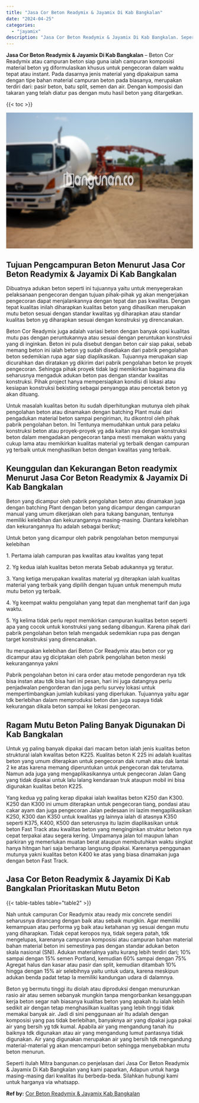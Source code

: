 ```yaml
---
title: "Jasa Cor Beton Readymix & Jayamix Di Kab Bangkalan"
date: "2024-04-25"
categories: 
  - "jayamix"
description: "Jasa Cor Beton Readymix & Jayamix Di Kab Bangkalan. Seperti itulah Mitra bangunan.co penjelasan dari Jasa Cor Beton Readymix & Jayamix Di Kab Bangkalan yang..."
---
```


**Jasa Cor Beton Readymix & Jayamix Di Kab Bangkalan** – Beton Cor Readymix atau campuran beton siap guna ialah campuran komposisi material beton yg diformulasikan khusus untuk pengecoran dalam waktu tepat atau instant. Pada dasarnya jenis material yang dipakaipun sama dengan tipe bahan material campuran beton pada biasanya, merupakan terdiri dari: pasir beton, batu split, semen dan air. Dengan komposisi dan takaran yang telah diatur pas dengan mutu hasil beton yang ditargetkan.

{{< toc >}}

![Jasa Cor Beton Readymix & Jayamix Di Kab Bangkalan](/images/jasa-cor-readymix-33.png)

## Tujuan Pengcampuran Beton Menurut Jasa Cor Beton Readymix & Jayamix Di Kab Bangkalan

Dibuatnya adukan beton seperti ini tujuannya yaitu untuk menyegerakan pelaksanaan pengecoran dengan tujuan pihak-pihak yg akan mengerjakan pengecoran dapat menjalankannya dengan tepat dan pas kwalitas. Dengan tepat kualitas inilah diharapkan kualitas beton yang dihasilkan merupakan mutu beton sesuai dengan standar kwalitas yg diharapkan atau standar kualitas beton yg diharapkan sesuai dengan konstruksi yg direncanakan.

Beton Cor Readymix juga adalah variasi beton dengan banyak opsi kualitas mutu pas dengan peruntukannya atau sesuai dengan peruntukan konstruksi yang di inginkan. Beton ini pula disebut dengan beton cair siap pakai, sebab memang beton ini ialah beton yg sudah disediakan dari pabrik pengolahan beton sedemikian rupa agar siap diaplikasikan. Tujuannya merupakan siap dicurahkan dan diratakan yg dikirim dari pabrik pengolahan beton ke proyek pengecoran. Sehingga pihak proyek tidak lagi memikirkan bagaimana dia seharusnya mengaduk adukan beton pas dengan standar kwalitas konstruksi. Pihak project hanya mempersiapkan kondisi di lokasi atau kesiapan konstruksi bekisting sebagai penyangga atau pencetak beton yg akan dituang.

Untuk masalah kualitas beton itu sudah diperhitungkan mutunya oleh pihak pengolahan beton atau dinamakan dengan batching Plant mulai dari pengadukan material beton sampai pengiriman, itu dikontrol oleh pihak pabrik pengolahan beton. Ini Tentunya memudahkan untuk para pelaku konstruksi beton atau proyek-proyek yg ada kaitan nya dengan konstruksi beton dalam mengadakan pengecoran tanpa mesti memakan waktu yang cukup lama atau memikirkan kualitas material yg terbaik dengan campuran yg terbaik untuk menghasilkan beton dengan kwalitas yang terbaik.

## Keunggulan dan Kekurangan Beton readymix Menurut Jasa Cor Beton Readymix & Jayamix Di Kab Bangkalan

Beton yang dicampur oleh pabrik pengolahan beton atau dinamakan juga dengan batching Plant dengan beton yang dicampur dengan campuran manual yang umum dikerjakan oleh para tukang bangunan, tentunya memiliki kelebihan dan kekurangannya masing-masing. Diantara kelebihan dan kekurangannya Itu adalah sebagai berikut;

Untuk beton yang dicampur oleh pabrik pengolahan beton mempunyai kelebihan

1\. Pertama ialah campuran pas kwalitas atau kwalitas yang tepat

2\. Yg kedua ialah kualitas beton merata Sebab adukannya yg teratur.

3\. Yang ketiga merupakan kwalitas material yg diterapkan ialah kualitas material yang terbaik yang dipilih dengan tujuan untuk menempuh mutu mutu beton yg terbaik.

4\. Yg keempat waktu pengolahan yang tepat dan menghemat tarif dan juga waktu.

5\. Yg kelima tidak perlu repot memikirkan campuran kualitas beton seperti apa yang cocok untuk konstruksi yang sedang dibangun. Karena pihak dari pabrik pengolahan beton telah mengaduk sedemikian rupa pas dengan target konstruksi yang direncanakan.

Itu merupakan kelebihan dari Beton Cor Readymix atau beton cor yg dicampur atau yg diciptakan oleh pabrik pengolahan beton meski kekurangannya yakni

Pabrik pengolahan beton ini cara order atau metode pengorderan nya tdk bisa instan atau tdk bisa hari ini pesan, hari ini juga datangnya perlu penjadwalan pengorderan dan juga perlu survey lokasi untuk mempertimbangkan jumlah kubikasi yang diperlukan. Tujuannya yaitu agar tdk berlebihan dalam memproduksi beton dan juga supaya tidak kekurangan dikala beton sampai ke lokasi pengecoran.

## Ragam Mutu Beton Paling Banyak Digunakan Di Kab Bangkalan

Untuk yg paling banyak dipakai dari macam beton ialah jenis kualitas beton struktural ialah kwalitas beton K225. Kualitas beton K 225 ini adalah kualitas beton yang umum diterapkan untuk pengecoran dak rumah atau dak lantai 2 ke atas karena memang diperuntukan untuk pengecoran dak terutama. Namun ada juga yang mengaplikasikannya untuk pengecoran Jalan Gang yang tidak dipakai untuk lalu lalang kendaraan truk ataupun mobil ini bisa digunakan kualitas beton K225.

Yang kedua yg paling kerap dipakai ialah kwalitas beton K250 dan K300. K250 dan K300 ini umum diterapkan untuk pengecoran tiang, pondasi atau cakar ayam dan juga pengecoran Jalan pedesaan ini lazim mengaplikasikan K250, K300 dan K350 untuk kwalitas yg lainnya ialah di atasnya K350 seperti K375, K400, K500 dan seterusnya itu lazim diaplikasikan untuk beton Fast Track atau kwalitas beton yang menginginkan struktur beton nya cepat terpakai atau segera kering. Umpamanya jalan tol maupun lahan parkiran yg memerlukan muatan berat ataupun membutuhkan waktu singkat hanya hitngan hari saja berharap langsung dipakai. Karenanya penggunaan mutunya yakni kualitas beton K400 ke atas yang biasa dinamakan juga dengan beton Fast Track.

## Jasa Cor Beton Readymix & Jayamix Di Kab Bangkalan Prioritaskan Mutu Beton

{{< table-tables table="table2" >}}

Nah untuk campuran Cor Readymix atau ready mix concrete sendiri seharusnya dirancang dengan baik atau sebaik mungkin. Agar memiliki kemampuan atau performa yg baik atau ketahanan yg sesuai dengan mutu yang diharapkan. Tidak cepat keropos nya, tidak segera patah, tdk mengelupas, karenanya campuran komposisi atau campuran bahan material bahan material beton ini semestinya pas dengan standar adukan beton skala nasional (SNI). Adukan materialnya yaitu kurang lebih terdiri dari; 10% sampai dengan 15% semen Portland, kemudian 60% sampai dengan 75% Agregat halus dan kasar atau pasir dan split, kemudian ditambah 10% hingga dengan 15% air selebihnya yaitu untuk udara, karena meskipun adukan benda padat tetap Ia memiliki kandungan udara di dalamnya.

Beton yg bermutu tinggi itu diolah atau diproduksi dengan menurunkan rasio air atau semen sebanyak mungkin tanpa mengorbankan kesanggupan kerja beton segar nah biasanya kualitas beton yang apakah itu ialah lebih sedikit air dengan tetap menghasilkan kualitas yang lebih tinggi tidak memakai banyak air. Jadi di sini penggunaan air Itu adalah dengan komposisi yang pas tidak berlebihan, banyaknya air yang dipakai juga pakai air yang bersih yg tdk kumal. Apabila air yang mengandung tanah itu baiknya tdk digunakan atau air yang mengandung lumut pantasnya tidak digunakan. Air yang digunakan merupakan air yang bersih tdk mengandung material-material yg akan mencampuri beton sehingga menyebabkan mutu beton menurun.

Seperti itulah Mitra bangunan.co penjelasan dari Jasa Cor Beton Readymix & Jayamix Di Kab Bangkalan yang kami paparkan, Adapun untuk harga masing-masing dari kwalitas itu berbeda-beda. Silahkan hubungi kami untuk harganya via whatsapp.

**Ref by:** [Cor Beton Readymix & Jayamix Kab Bangkalan](https://id.wikipedia.org/wiki/Cor)
